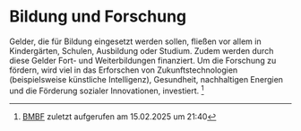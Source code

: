 # Bildung und Forschung
Gelder, die für Bildung eingesetzt werden sollen, fließen vor allem in Kindergärten, Schulen,
Ausbildung oder Studium. Zudem werden durch diese Gelder Fort- und Weiterbildungen
finanziert.
Um die Forschung zu fördern, wird viel in das Erforschen von Zukunftstechnologien
(beispielsweise künstliche Intelligenz), Gesundheit, nachhaltigen Energien und die Förderung
sozialer Innovationen, investiert. [^1]
[^1]: [BMBF](https://www.bmbf.de/DE/Home/home_node.html) zuletzt aufgerufen am 15.02.2025 um 21:40

